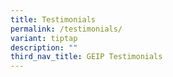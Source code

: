 ```yaml
---
title: Testimonials
permalink: /testimonials/
variant: tiptap
description: ""
third_nav_title: GEIP Testimonials
---
```

<p></p>